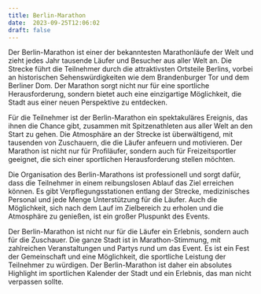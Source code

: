 ```yaml
---
title: Berlin-Marathon
date:  2023-09-25T12:06:02
draft: false
---
```


Der Berlin-Marathon ist einer der bekanntesten Marathonläufe der Welt und zieht jedes Jahr tausende Läufer und Besucher aus aller Welt an. Die Strecke führt die Teilnehmer durch die attraktivsten Ortsteile Berlins, vorbei an historischen Sehenswürdigkeiten wie dem Brandenburger Tor und dem Berliner Dom. Der Marathon sorgt nicht nur für eine sportliche Herausforderung, sondern bietet auch eine einzigartige Möglichkeit, die Stadt aus einer neuen Perspektive zu entdecken.

Für die Teilnehmer ist der Berlin-Marathon ein spektakuläres Ereignis, das ihnen die Chance gibt, zusammen mit Spitzenathleten aus aller Welt an den Start zu gehen. Die Atmosphäre an der Strecke ist überwältigend, mit tausenden von Zuschauern, die die Läufer anfeuern und motivieren. Der Marathon ist nicht nur für Profiläufer, sondern auch für Freizeitsportler geeignet, die sich einer sportlichen Herausforderung stellen möchten.

Die Organisation des Berlin-Marathons ist professionell und sorgt dafür, dass die Teilnehmer in einem reibungslosen Ablauf das Ziel erreichen können. Es gibt Verpflegungsstationen entlang der Strecke, medizinisches Personal und jede Menge Unterstützung für die Läufer. Auch die Möglichkeit, sich nach dem Lauf im Zielbereich zu erholen und die Atmosphäre zu genießen, ist ein großer Pluspunkt des Events.

Der Berlin-Marathon ist nicht nur für die Läufer ein Erlebnis, sondern auch für die Zuschauer. Die ganze Stadt ist in Marathon-Stimmung, mit zahlreichen Veranstaltungen und Partys rund um das Event. Es ist ein Fest der Gemeinschaft und eine Möglichkeit, die sportliche Leistung der Teilnehmer zu würdigen. Der Berlin-Marathon ist daher ein absolutes Highlight im sportlichen Kalender der Stadt und ein Erlebnis, das man nicht verpassen sollte.